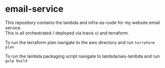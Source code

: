 # email-service
This repository contains the lambda and infra-as-code for my website email service.  
This is all orchestrated / deployed via travis ci and terraform.

To run the terraform plan navigate to the aws directory and run `terraform plan`

To run the lambda packaging script navigate to lambda/ses-lambda and run `gulp build`
